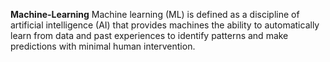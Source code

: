 **Machine-Learning**
Machine learning (ML) is defined as a discipline of artificial intelligence (AI) that provides machines the ability to automatically learn from data and past experiences to identify patterns and make predictions with minimal human intervention.
